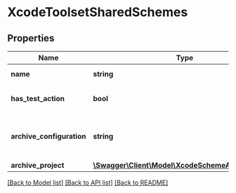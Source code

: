 # XcodeToolsetSharedSchemes

## Properties
Name | Type | Description | Notes
------------ | ------------- | ------------- | -------------
**name** | **string** | Scheme name | 
**has_test_action** | **bool** | Does scheme have a test action? | 
**archive_configuration** | **string** | Build configuration set in Archive action | [optional] 
**archive_project** | [**\Swagger\Client\Model\XcodeSchemeArchiveProject**](XcodeSchemeArchiveProject.md) |  | [optional] 

[[Back to Model list]](../README.md#documentation-for-models) [[Back to API list]](../README.md#documentation-for-api-endpoints) [[Back to README]](../README.md)


